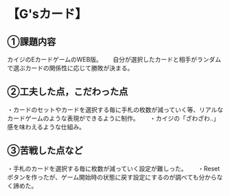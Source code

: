 # 【G'sカード】
## ①課題内容
カイジのEカードゲームのWEB版。　　
自分が選択したカードと相手がランダムで選ぶカードの関係性に応じて勝敗が決まる。

## ②工夫した点，こだわった点
・カードのセットやカードを選択する毎に手札の枚数が減っていく等、リアルなカードゲームのような表現ができるように制作。　　
・カイジの「ざわざわ..」感を味わえるような仕組み。

## ③苦戦した点など
・手札のカードを選択する毎に枚数が減っていく設定が難しった。　　
・Resetボタンを作ったが、ゲーム開始時の状態に戻す設定にするのが調べても分からなく諦めた。
